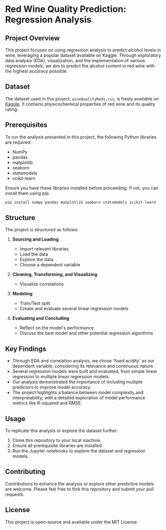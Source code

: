 # Red Wine Quality Prediction: Regression Analysis

## Project Overview

This project focuses on using regression analysis to predict alcohol levels in wine, leveraging a popular dataset available on Kaggle. Through exploratory data analysis (EDA), visualization, and the implementation of various regression models, we aim to predict the alcohol content in red wine with the highest accuracy possible.

## Dataset

The dataset used in this project, `wineQualityReds.csv`, is freely available on [Kaggle](https://www.kaggle.com/piyushgoyal443/red-wine-dataset). It contains physicochemical properties of red wine and its quality rating.

## Prerequisites

To run the analysis presented in this project, the following Python libraries are required:

- NumPy
- pandas
- matplotlib
- seaborn
- statsmodels
- scikit-learn

Ensure you have these libraries installed before proceeding. If not, you can install them using pip:

```sh
pip install numpy pandas matplotlib seaborn statsmodels scikit-learn
```

## Structure

The project is structured as follows:

1. **Sourcing and Loading**
   - Import relevant libraries
   - Load the data
   - Explore the data
   - Choose a dependent variable

2. **Cleaning, Transforming, and Visualizing**
   - Visualize correlations

3. **Modeling**
   - Train/Test split
   - Create and evaluate several linear regression models

4. **Evaluating and Concluding**
   - Reflect on the model's performance
   - Discuss the best model and other potential regression algorithms

## Key Findings

- Through EDA and correlation analysis, we chose 'fixed acidity' as our dependent variable, considering its relevance and continuous nature.
- Several regression models were built and evaluated, from simple linear regression to multiple linear regression models.
- Our analysis demonstrated the importance of including multiple predictors to improve model accuracy.
- The project highlights a balance between model complexity and interpretability, with a detailed exploration of model performance metrics like R-squared and RMSE.

## Usage

To replicate this analysis or explore the dataset further:

1. Clone this repository to your local machine.
2. Ensure all prerequisite libraries are installed.
3. Run the Jupyter notebooks to explore the dataset and regression models.

## Contributing

Contributions to enhance the analysis or explore other predictive models are welcome. Please feel free to fork this repository and submit your pull requests.

## License

This project is open-source and available under the MIT License.

